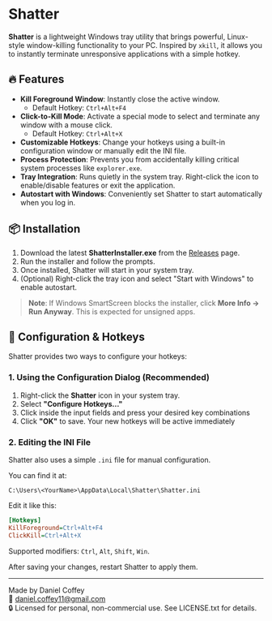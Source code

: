 
# Shatter

**Shatter** is a lightweight Windows tray utility that brings powerful, Linux-style window-killing functionality to your PC. Inspired by `xkill`, it allows you to instantly terminate unresponsive applications with a simple hotkey.

## 🔥 Features

- **Kill Foreground Window**: Instantly close the active window.
  - Default Hotkey: `Ctrl+Alt+F4`
- **Click-to-Kill Mode**: Activate a special mode to select and terminate any window with a mouse click.
  - Default Hotkey: `Ctrl+Alt+X`
- **Customizable Hotkeys**: Change your hotkeys using a built-in configuration window or manually edit the INI file.
- **Process Protection**: Prevents you from accidentally killing critical system processes like `explorer.exe`.
- **Tray Integration**: Runs quietly in the system tray. Right-click the icon to enable/disable features or exit the application.
- **Autostart with Windows**: Conveniently set Shatter to start automatically when you log in.

## 📦 Installation

1. Download the latest **ShatterInstaller.exe** from the [Releases](https://github.com/dcoffey1/Shatter/releases) page.
2. Run the installer and follow the prompts.
3. Once installed, Shatter will start in your system tray.
4. (Optional) Right-click the tray icon and select "Start with Windows" to enable autostart.

> **Note**: If Windows SmartScreen blocks the installer, click **More Info → Run Anyway**. This is expected for unsigned apps.

## 🔧 Configuration & Hotkeys

Shatter provides two ways to configure your hotkeys:

### 1. Using the Configuration Dialog (Recommended)

1. Right-click the **Shatter** icon in your system tray.  
2. Select **"Configure Hotkeys..."**  
3. Click inside the input fields and press your desired key combinations  
4. Click **"OK"** to save. Your new hotkeys will be active immediately  

### 2. Editing the INI File

Shatter also uses a simple `.ini` file for manual configuration.

You can find it at:
```
C:\Users\<YourName>\AppData\Local\Shatter\Shatter.ini
```

Edit it like this:

```ini
[Hotkeys]
KillForeground=Ctrl+Alt+F4
ClickKill=Ctrl+Alt+X
```

Supported modifiers: `Ctrl`, `Alt`, `Shift`, `Win`.

After saving your changes, restart Shatter to apply them.

---

Made by Daniel Coffey  
📧 daniel.coffey11@gmail.com  
🔒 Licensed for personal, non-commercial use. See LICENSE.txt for details.
